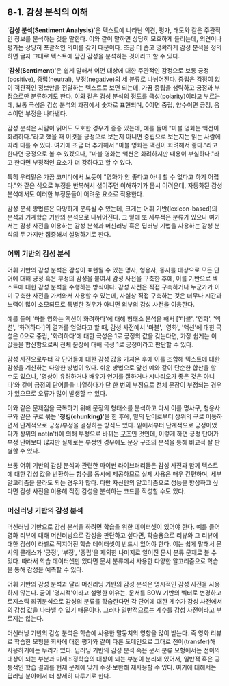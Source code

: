 ## 8-1. 감성 분석의 이해
'**감성 분석(Sentiment Analysis)**'은 텍스트에 나타난 의견, 평가, 태도와 같은 주관적인 정보를 분석하는 것을 말한다. 이와 같이 말하면 상당히 모호하게 들리는데, 의견이나 평가는 상당히 포괄적인 의미를 갖기 때문이다. 조금 더 좁고 명확하게 감성 분석을 정의하면 글자 그대로 텍스트에 담긴 감성을 분석하는 것이라고 할 수 있다.

'**감성(Sentiment)**'은 쉽게 말해서 어떤 대상에 대한 주관적인 감정으로 보통 긍정(positive), 중립(neutral), 부정(negative)의 세 분류로 나뉘어진다. 중립은 감정이 없이 객관적인 정보만을 전달하는 텍스트로 보면 되는데, 가끔 중립을 생략하고 긍정과 부정으로만 분류하기도 한다. 이와 같은 감성 분석의 정도를 극성(polarity)이라고 부르는데, 보통 극성은 감성 분석의 과정에서 숫자로 표현되며, 0이면 중립, 양수이면 긍정, 음수이면 부정을 나타낸다.

감성 분석은 사람이 읽어도 모호한 경우가 종종 있는데, 예를 들어 "마블 영화는 액션이 화려하다."라고 했을 때 이것을 긍정으로 보는지 아니면 중립으로 보는지는 읽는 사람에 따라 다를 수 있다. 여기에 조금 더 추가해서 "마블 영화는 액션이 화려해서 좋다."라고 한다면 긍정으로 볼 수 있겠으나, "마블 영화는 액션은 화려하지만 내용이 부실하다."라고 한다면 부정적인 요소가 더 강하다고 할 수 있다.

특히 우리말은 가끔 코미디에서 보듯이 "영화가 안 좋다고 아니 할 수 없다고 하기 어렵다."와 같은 식으로 부정을 반복해서 섞어주면 이해하기가 몹시 어려운데, 자동화된 감성 분석에서도 이러한 부정문들이 어려운 요소로 작용한다.

감성 분석 방법론은 다양하게 분류될 수 있는데, 크게는 어휘 기반(lexicon-based)의 분석과 기계학습 기반의 분석으로 나뉘어진다. 그 밑에 또 세부적은 분류가 있으나 여기서는 감성 사전을 이용하는 감성 분석과 머신러닝 혹은 딥러닝 기법을 사용하는 감성 분석의 두 가지만 집중해서 설명하기로 한다.

### 어휘 기반의 감성 분석
어휘 기반의 감성 분석은 감성이 표현될 수 있는 명사, 형용사, 동사를 대상으로 모든 단어에 대해 긍정 혹은 부정의 감성을 붙여서 감성 사전을 구축한 후에, 이를 기반으로 텍스트에 대한 감성 분석을 수행하는 방식이다. 감성 사전은 직접 구축하거나 누군가가 이미 구축한 사전을 가져와서 사용할 수 있는데, 사실상 직접 구축하는 것은 너무나 시간과 노력이 많이 소모되므로 특별한 경우가 아니면 외부의 감성 사전을 이용한다.

예를 들어 '마블 영화는 액션이 화려하다'에 대해 형태소 분석을 해서 ['마블', '영화', '액션', '화려하다']의 결과를 얻었다고 할 때, 감성 사전에서 '마블', '영화', '액션'에 대한 극성은 0으로 중립, '화려하다'에 대한 극성은 1로 긍정의 값을 갖는다면, 가장 쉽게는 이 값들을 합산함으로써 전체 문장에 대해 극성 1로 긍정이라고 판단할 수 있다.

감성 사전으로부터 각 단어들에 대한 감성 값을 가져온 후에 이를 조합해 텍스트에 대한 감성을 계산하는 다양한 방법이 있다. 쉬운 방법으로 앞선 예와 같이 단순한 합산을 할 수도 있으나, '영상이 유려하거나 배우가 연기를 잘하거나 시나리오가 좋은 것은 아니다'와 같이 긍정의 단어들을 나열하다가 단 한 번의 부정으로 전체 문장이 부정되는 경우가 있으므로 오류가 많이 발생할 수 있다.

이와 같은 문제점을 극복하기 위해 문장의 형태소를 분석하고 다시 이를 명사구, 형용사구와 같은 구로 묶는 '**청킹(chunking)**'을 한 후에, 밑의 단어로부터 상위의 구로 이동하면서 단계적으로 긍정/부정을 결정하는 방식도 있다. 밑에서부터 단계적으로 긍정이었다가 상위의 not(n't)에 의해 부정으로 바뀌는 [구조](https://nlp.stanford.edu/sentiment/treebank.html)인 것인데, 이렇게 하면 긍정 단어가 부정 단어보다 많지만 실제로는 부정인 경우에도 문장 구조의 분석을 통해 비교적 잘 판별할 수 있다.

보통 어휘 기반의 감성 분석과 관련한 파이썬 라이브러리들은 감성 사전과 함께 텍스트에 대한 감성 값을 반환하는 함수를 동시에 제공하므로 실제 사용은 매우 간편하며, 세부 알고리즘을 몰라도 되는 경우가 많다. 다만 자신만의 알고리즘으로 성능을 향상하고 싶다면 감성 사전을 이용해 직접 감성을 분석하는 코드를 작성할 수도 있다. 

### 머신러닝 기반의 감성 분석
머신러닝 기반으로 감성 분석을 하려면 학습을 위한 데이터셋이 있어야 한다. 예를 들어 영화 리뷰에 대해 머신러닝으로 감성을 판단하고 싶다면, 학습용으로 리뷰와 그 리뷰에 대한 감성이 라벨로 짝지어진 학습 데이터셋이 반드시 있어야 한다. 이는 쉽게 말해서 문서의 클래스가 '긍정', '부정', '중립'을 제외한 나머지로 일어진 문서 분류 문제로 볼 수 있다. 따라서 학습 데이터셋만 있다면 문서 분류에서 사용한 다양한 알고리즘으로 학습을 통해 감성을 예측할 수 있다.

어휘 기반의 감성 분석과 달리 머신러닝 기반의 감성 분석은 명시적인 감성 사전을 사용하지 않는다. 굳이 '명시적'이라고 설명한 이유는, 문서를 BOW 기반의 벡터로 변경하고 로지스틱 회귀분석으로 감성의 분류를 학습한다면 각 단어에 대한 계수가 감성 사전에서의 감성 값을 나타낼 수 있기 때문이다. 그러나 일반적으로는 계수를 감성 사전이라고 부르지는 않는다.

머신러닝 기반의 감성 분석은 학습에 사용한 말뭉치의 영향을 많이 받는다. 즉 영화 리뷰로 학습한 모형을 회사에 대한 평가와 같이 다른 도메인으로 그대로 전이(transfer)해 사용하기에는 무리가 있다. 딥러닝 기반의 감성 분석 혹은 문서 분류 모형에서는 전이의 대상이 되는 부분과 미세조정학습의 대상이 되는 부분이 분리돼 있어서, 일반적 혹은 공통적인 학습 결과를 현재 문제에 맞게 수정·보완해 재사용할 수 있다. 여기에 대해서는 딥러닝 분야에서 더 상세히 다루기로 한다.
